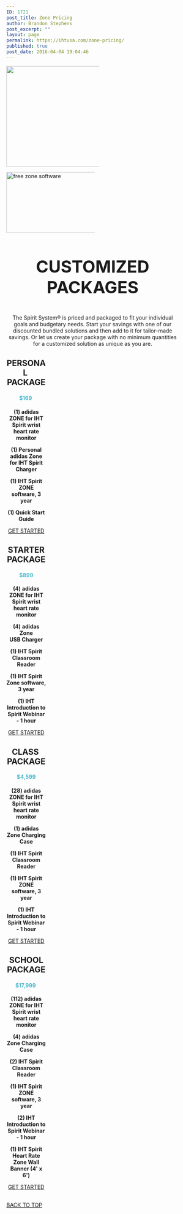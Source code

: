 ```yaml
---
ID: 1721
post_title: Zone Pricing
author: Brandon Stephens
post_excerpt: ""
layout: page
permalink: https://ihtusa.com/zone-pricing/
published: true
post_date: 2016-04-04 19:04:46
---
```

<div id="pl-1721"  class="panel-layout" ><div id="pg-1721-0"  class="panel-grid panel-no-style"  data-style="{&quot;background_display&quot;:&quot;tile&quot;,&quot;cell_alignment&quot;:&quot;flex-start&quot;}" ><div id="pgc-1721-0-0"  class="panel-grid-cell"  data-weight="0.510876118601" ><div id="panel-1721-0-0-0" class="so-panel widget widget_black-studio-tinymce widget_black_studio_tinymce panel-first-child panel-last-child" data-index="0" data-style="{&quot;background_image_attachment&quot;:false,&quot;background_display&quot;:&quot;tile&quot;,&quot;featured_widgets&quot;:&quot;&quot;,&quot;bigger_title&quot;:&quot;&quot;}" ><div class="textwidget"><p><a href="https://shop.ihtusa.com"><img class="wp-image-5967  aligncenter" src="https://ihtusa.com/wp-content/uploads/2016/04/store-slide-1024x288.jpg" alt="" width="933" height="263" /></a></p></div></div></div><div id="pgc-1721-0-1"  class="panel-grid-cell"  data-style="{&quot;background_display&quot;:&quot;tile&quot;,&quot;vertical_alignment&quot;:&quot;auto&quot;}"  data-weight="0.489123881399" ><div id="panel-1721-0-1-0" class="so-panel widget widget_black-studio-tinymce widget_black_studio_tinymce panel-first-child panel-last-child" data-index="1" data-style="{&quot;background_display&quot;:&quot;tile&quot;,&quot;featured_widgets&quot;:&quot;&quot;,&quot;bigger_title&quot;:&quot;&quot;}" ><div class="textwidget"><p><a href="https://ihtusa.com/wp-content/uploads/2016/04/Free-Zone_Website_newlockup_website.jpg"><img class="wp-image-5505 alignnone" src="https://ihtusa.com/wp-content/uploads/2016/04/Free-Zone_Website_newlockup_website.jpg" alt="free zone software" width="422" height="159" /></a></p></div></div></div></div><div id="pg-1721-1"  class="panel-grid panel-no-style"  data-style="{&quot;background_display&quot;:&quot;tile&quot;}" ><div id="pgc-1721-1-0"  class="panel-grid-cell panel-grid-cell-empty"  data-weight="0.049751243782" ></div><div id="pgc-1721-1-1"  class="panel-grid-cell panel-grid-cell-mobile-last"  data-weight="0.900497512436" ><div id="panel-1721-1-1-0" class="so-panel widget widget_black-studio-tinymce widget_black_studio_tinymce panel-first-child panel-last-child" data-index="2" data-style="{&quot;background_display&quot;:&quot;tile&quot;,&quot;featured_widgets&quot;:&quot;&quot;,&quot;bigger_title&quot;:true}" ><div class="widget-title--big panel-widget-style panel-widget-style-for-1721-1-1-0" ><div class="textwidget"><h3 style="text-align: center; font-size: 44px;">CUSTOMIZED PACKAGES</h3><p style="text-align: center;">The Spirit System® is priced and packaged to fit your individual goals and budgetary needs. Start your savings with one of our discounted bundled solutions and then add to it for tailor-made savings. Or let us create your package with no minimum quantities for a customized solution as unique as you are.</p></div></div></div></div><div id="pgc-1721-1-2"  class="panel-grid-cell panel-grid-cell-empty"  data-weight="0.049751243782" ></div></div><div id="pg-1721-2"  class="panel-grid panel-no-style"  data-style="{&quot;background_display&quot;:&quot;tile&quot;,&quot;cell_alignment&quot;:&quot;flex-start&quot;}" ><div id="pgc-1721-2-0"  class="panel-grid-cell"  data-weight="0.25" ><div id="panel-1721-2-0-0" class="so-panel widget widget_black-studio-tinymce widget_black_studio_tinymce panel-first-child panel-last-child" data-index="3" data-style="{&quot;background_display&quot;:&quot;tile&quot;,&quot;featured_widgets&quot;:true,&quot;bigger_title&quot;:&quot;&quot;}" ><div class="featured-widget panel-widget-style panel-widget-style-for-1721-2-0-0" ><div class="textwidget"><h2 style="text-align: center;">PERSONAL <br />PACKAGE</h2><h4 style="text-align: center;"><span style="color: #4ab9cf;">$169</span> </h4><p style="text-align: center;"><strong>(1) adidas ZONE for IHT Spirit wrist heart rate monitor</strong></p><p style="text-align: center;"><strong>(1) Personal adidas Zone for IHT Spirit Charger</strong></p><p style="text-align: center;"><strong>(1) IHT Spirit ZONE software, 3 year</strong></p><p style="text-align: center;"><strong>(1) Quick Start Guide</strong></p><p style="text-align: center;"><a class="btn    btn-primary" href="http://ihtusa.com/request-a-quote/" target="_self">GET STARTED</a></p></div></div></div></div><div id="pgc-1721-2-1"  class="panel-grid-cell"  data-weight="0.25" ><div id="panel-1721-2-1-0" class="so-panel widget widget_black-studio-tinymce widget_black_studio_tinymce panel-first-child panel-last-child" data-index="4" data-style="{&quot;background_display&quot;:&quot;tile&quot;,&quot;featured_widgets&quot;:true,&quot;bigger_title&quot;:&quot;&quot;}" ><div class="featured-widget panel-widget-style panel-widget-style-for-1721-2-1-0" ><div class="textwidget"><h2 style="text-align: center;">STARTER PACKAGE</h2><h4 style="text-align: center;"><strong><span style="color: #4ab9cf;">$899</span></strong></h4><p style="text-align: center;"><strong>(4) adidas ZONE for IHT Spirit wrist heart rate monitor</strong></p><p style="text-align: center;"><strong>(4) adidas Zone USB Charger</strong></p><p style="text-align: center;"><strong>(1) IHT Spirit Classroom Reader</strong></p><p style="text-align: center;"><strong>(1) IHT Spirit Zone software, 3 year</strong></p><p style="text-align: center;"><strong>(1) IHT Introduction to Spirit Webinar - 1 hour</strong></p><p style="text-align: center;"><a class="btn    btn-primary" href="http://ihtusa.com/request-a-quote/" target="_self">GET STARTED</a></p>

</div></div></div></div><div id="pgc-1721-2-2"  class="panel-grid-cell"  data-weight="0.25" ><div id="panel-1721-2-2-0" class="so-panel widget widget_black-studio-tinymce widget_black_studio_tinymce panel-first-child panel-last-child" data-index="5" data-style="{&quot;background_display&quot;:&quot;tile&quot;,&quot;featured_widgets&quot;:true,&quot;bigger_title&quot;:&quot;&quot;}" ><div class="featured-widget panel-widget-style panel-widget-style-for-1721-2-2-0" ><div class="textwidget"><h2 style="text-align: center;">CLASS <br />PACKAGE</h2><h4 style="text-align: center;"><span style="color: #4ab9cf;">$4,599</span></h4><p style="text-align: center;"><strong>(28) adidas ZONE for IHT Spirit wrist heart rate monitor</strong></p><p style="text-align: center;"><strong>(1) adidas Zone Charging Case</strong></p><p style="text-align: center;"><strong>(1) IHT Spirit Classroom Reader</strong></p><p style="text-align: center;"><strong>(1) IHT Spirit ZONE software, 3 year</strong></p><p style="text-align: center;"><strong>(1) IHT Introduction to Spirit Webinar - 1 hour</strong></p><p style="text-align: center;"><a class="btn    btn-primary" href="http://ihtusa.com/request-a-quote/" target="_self">GET STARTED</a></p>

</div></div></div></div><div id="pgc-1721-2-3"  class="panel-grid-cell"  data-weight="0.25" ><div id="panel-1721-2-3-0" class="so-panel widget widget_black-studio-tinymce widget_black_studio_tinymce panel-first-child panel-last-child" data-index="6" data-style="{&quot;background_display&quot;:&quot;tile&quot;,&quot;featured_widgets&quot;:true,&quot;bigger_title&quot;:&quot;&quot;}" ><div class="featured-widget panel-widget-style panel-widget-style-for-1721-2-3-0" ><div class="textwidget"><h2 style="text-align: center;">SCHOOL <br />PACKAGE</h2><h4 style="text-align: center;"><span style="color: #4ab9cf;">$17,999</span> </h4><p style="text-align: center;"><strong>(112) adidas ZONE for IHT Spirit wrist heart rate monitor</strong></p><p style="text-align: center;"><strong>(4) adidas Zone Charging Case</strong></p><p style="text-align: center;"><strong>(2) IHT Spirit Classroom Reader</strong></p><p style="text-align: center;"><strong>(1) IHT Spirit ZONE software, 3 year</strong></p><p style="text-align: center;"><strong>(2) IHT Introduction to Spirit Webinar - 1 hour</strong></p><p style="text-align: center;"><strong>(1) IHT Spirit Heart Rate Zone Wall Banner (4' x 6')</strong></p><p style="text-align: center;"><a class="btn    btn-primary" href="http://ihtusa.com/request-a-quote/" target="_self">GET STARTED</a></p></div></div></div></div></div><div id="pg-1721-3"  class="panel-grid panel-no-style"  data-style="{&quot;background_display&quot;:&quot;tile&quot;}" ><div id="pgc-1721-3-0"  class="panel-grid-cell"  data-weight="1" ><div id="panel-1721-3-0-0" class="so-panel widget widget_pw_call_to_action widget-call-to-action panel-first-child panel-last-child" data-index="7" data-style="{&quot;background_display&quot;:&quot;tile&quot;,&quot;featured_widgets&quot;:&quot;&quot;,&quot;bigger_title&quot;:&quot;&quot;}" >				<div class="call-to-action">
					<div class="call-to-action__text">
											</div>
					<div class="call-to-action__button">
						<a href="#TOP">BACK TO TOP</a>					</div>
				</div>
			</div></div></div></div>

<style type="text/css" class="panels-style" data-panels-style-for-post="1721">@import url(https://ihtusa.com/wp-content/plugins/siteorigin-panels/css/front-flex.css); #pgc-1721-0-0 { width:51.0876%;width:calc(51.0876% - ( 0.489123881399 * 30px ) ) } #pgc-1721-0-1 { width:48.9124%;width:calc(48.9124% - ( 0.510876118601 * 30px ) ) } #pg-1721-0 , #pg-1721-1 , #pg-1721-2 , #pl-1721 .so-panel { margin-bottom:30px } #pgc-1721-1-0 , #pgc-1721-1-2 { width:4.9751%;width:calc(4.9751% - ( 0.950248756218 * 30px ) ) } #pgc-1721-1-1 { width:90.0498%;width:calc(90.0498% - ( 0.099502487564 * 30px ) ) } #pgc-1721-2-0 , #pgc-1721-2-1 , #pgc-1721-2-2 , #pgc-1721-2-3 { width:25%;width:calc(25% - ( 0.75 * 30px ) ) } #pgc-1721-3-0 { width:100%;width:calc(100% - ( 0 * 30px ) ) } #pl-1721 .so-panel:last-child { margin-bottom:0px } #pg-1721-0.panel-no-style, #pg-1721-0.panel-has-style > .panel-row-style , #pg-1721-2.panel-no-style, #pg-1721-2.panel-has-style > .panel-row-style { -webkit-align-items:flex-start;align-items:flex-start } #pgc-1721-0-1 { align-self:auto } @media (max-width:780px){ #pg-1721-0.panel-no-style, #pg-1721-0.panel-has-style > .panel-row-style , #pg-1721-1.panel-no-style, #pg-1721-1.panel-has-style > .panel-row-style , #pg-1721-2.panel-no-style, #pg-1721-2.panel-has-style > .panel-row-style , #pg-1721-3.panel-no-style, #pg-1721-3.panel-has-style > .panel-row-style { -webkit-flex-direction:column;-ms-flex-direction:column;flex-direction:column } #pg-1721-0 .panel-grid-cell , #pg-1721-1 .panel-grid-cell , #pg-1721-2 .panel-grid-cell , #pg-1721-3 .panel-grid-cell { margin-right:0 } #pg-1721-0 .panel-grid-cell , #pg-1721-1 .panel-grid-cell , #pg-1721-2 .panel-grid-cell , #pg-1721-3 .panel-grid-cell { width:100% } #pgc-1721-0-0 , #pgc-1721-1-0 , #pgc-1721-1-1 , #pgc-1721-2-0 , #pgc-1721-2-1 , #pgc-1721-2-2 { margin-bottom:30px } #pl-1721 .panel-grid-cell { padding:0 } #pl-1721 .panel-grid .panel-grid-cell-empty { display:none } #pl-1721 .panel-grid .panel-grid-cell-mobile-last { margin-bottom:0px }  } </style>